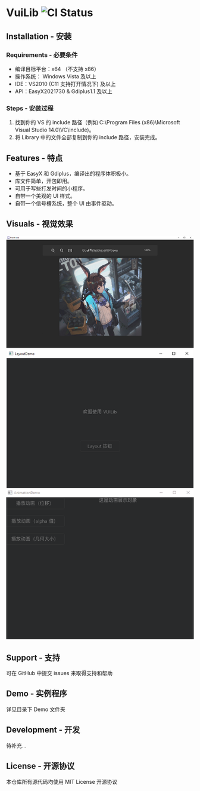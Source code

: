 # VuiLib ![CI Status](https://img.shields.io/badge/build-passing-successimportant)

## Installation - 安装
### Requirements - 必要条件
* 编译目标平台：x64 （不支持 x86）
* 操作系统： Windows Vista 及以上
* IDE：VS2010 (C11 支持打开情况下) 及以上
* API：EasyX2021730 & Gdiplus1.1 及以上
### Steps - 安装过程
1. 找到你的 VS 的 include 路径（例如 C:\Program Files (x86)\Microsoft Visual Studio 14.0\VC\include)。
2. 将 Library 中的文件全部复制到你的 include 路径，安装完成。
## Features - 特点
* 基于 EasyX 和 Gdiplus，编译出的程序体积极小。
* 库文件简单，开包即用。
* 可用于写些打发时间的小程序。
* 自带一个美观的 UI 样式。
* 自带一个信号槽系统，整个 UI 由事件驱动。
## Visuals - 视觉效果
![Capture-1](./VisualCapture/Capture-1.png)
![Capture-2](./VisualCapture/Capture-2.png)
![Capture-2](./VisualCapture/Capture-3.gif)
## Support - 支持
可在 GitHub 中提交 issues 来取得支持和帮助
## Demo - 实例程序
详见目录下 Demo 文件夹
## Development - 开发
待补充...
## License - 开源协议
本仓库所有源代码均使用 MIT License 开源协议